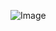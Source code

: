
![Image](https://user-images.githubusercontent.com/94340871/144431604-f1b88c90-a2e0-4a87-82ae-9830f013f526.png)

